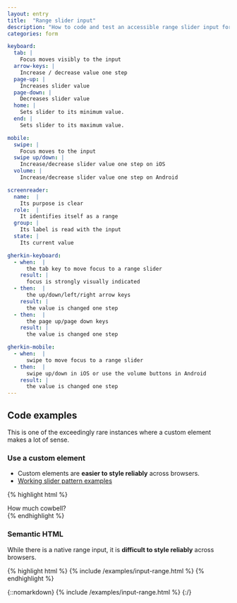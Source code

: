 ```yaml
---
layout: entry
title:  "Range slider input"
description: "How to code and test an accessible range slider input for Web"
categories: form

keyboard:
  tab: |
    Focus moves visibly to the input
  arrow-keys: |
    Increase / decrease value one step
  page-up: |
    Increases slider value
  page-down: |
    Decreases slider value
  home: |
    Sets slider to its minimum value.
  end: |
    Sets slider to its maximum value.

mobile:
  swipe: |
    Focus moves to the input
  swipe up/down: |
    Increase/decrease slider value one step on iOS
  volume: |
    Increase/decrease slider value one step on Android

screenreader:
  name:  |
    Its purpose is clear
  role:  |
    It identifies itself as a range
  group: |
    Its label is read with the input
  state: |
    Its current value

gherkin-keyboard: 
  - when:  |
      the tab key to move focus to a range slider
    result: |
      focus is strongly visually indicated
  - then:  |
      the up/down/left/right arrow keys
    result: |
      the value is changed one step
  - then:  |
      the page up/page down keys
    result: |
      the value is changed one step

gherkin-mobile:
  - when:  |
      swipe to move focus to a range slider
  - then:  |
      swipe up/down in iOS or use the volume buttons in Android
    result: |
      the value is changed one step
---
```


## Code examples

This is one of the exceedingly rare instances where a custom element makes a lot of sense.

### Use a custom element

- Custom elements are **easier to style reliably** across browsers.
- [Working slider pattern examples](https://www.w3.org/WAI/ARIA/apg/patterns/slider/)


{% highlight html %}
<div id="range-label">
  How much cowbell?
</div>
<div class="track">
  <div id="thumb"
       role="slider"
       tabindex="0"
       aria-valuemin="0"
       aria-valuenow="10"
       aria-valuemax="11"
       aria-labelledby="range-label">
  </div>
</div>
{% endhighlight %}


### Semantic HTML

While there is a native range input, it is **difficult to style reliably** across browsers.

{% highlight html %}
{% include /examples/input-range.html %}
{% endhighlight %}

{::nomarkdown}
<example>
{% include /examples/input-range.html %}
</example>
{:/}